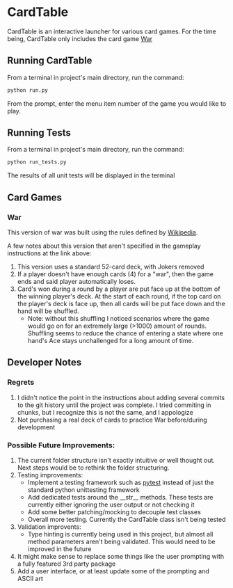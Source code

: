 # CardTable

CardTable is an interactive launcher for various card games. For the time being, CardTable only includes the card game [War](#war)

## Running CardTable

From a terminal in project's main directory, run the command:

```bash
python run.py
```

From the prompt, enter the menu item number of the game you would like to play.

## Running Tests

From a terminal in project's main directory, run the command:

```bash
python run_tests.py
```

The results of all unit tests will be displayed in the terminal

## Card Games

### War

This version of war was built using the rules defined by [Wikipedia](<https://en.wikipedia.org/wiki/War_(card_game)#Gameplay>).<br/>

A few notes about this version that aren't specified in the gameplay instructions at the link above:

1. This version uses a standard 52-card deck, with Jokers removed
2. If a player doesn't have enough cards (4) for a "war", then the game ends and said player automatically loses.
3. Card's won during a round by a player are put face up at the bottom of the winning player's deck. At the start of each round, if the top card on the player's deck is face up, then all cards will be put face down and the hand will be shuffled.
    - Note: without this shuffling I noticed scenarios where the game would go on for an extremely large (>1000) amount of rounds.  Shuffling seems to reduce the chance of entering a state where one hand's Ace stays unchallenged for a long amount of time.

## Developer Notes

### Regrets

1. I didn't notice the point in the instructions about adding several commits to the git history until the project was complete.  I tried commiting in chunks, but I recognize this is not the same, and I appologize
2. Not purchasing a real deck of cards to practice War before/during development

### Possible Future Improvements:

1. The current folder structure isn't exactly intuitive or well thought out. Next steps would be to rethink the folder structuring.
2. Testing improvements:
    - Implement a testing framework such as [pytest](https://docs.pytest.org/en/7.0.x/) instead of just the standard python unittesting framework
    - Add dedicated tests around the \_\_str\_\_ methods. These tests are currently either ignoring the user output or not checking it
    - Add some better patching/mocking to decouple test classes
    - Overall more testing. Currently the CardTable class isn't being tested
3. Validation improvents:
    - Type hinting is currently being used in this project, but almost all method parameters aren't being validated. This would need to be improved in the future
4. It might make sense to replace some things like the user prompting with a fully featured 3rd party package
5. Add a user interface, or at least update some of the prompting and ASCII art
